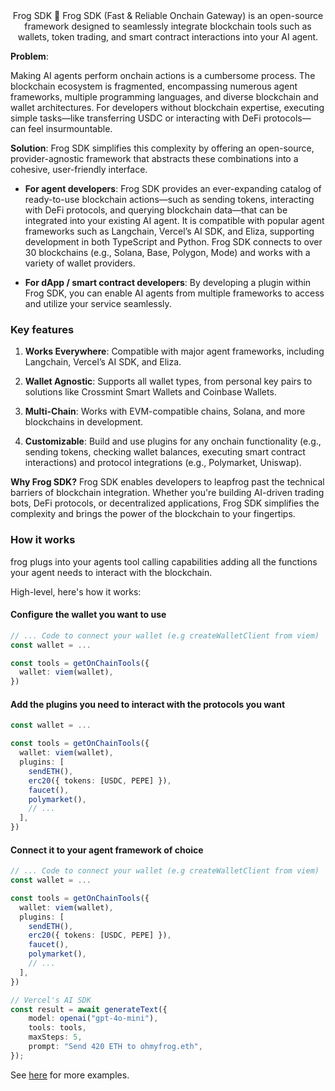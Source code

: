 
<div align="center">
Frog SDK 🐸 Frog SDK (Fast & Reliable Onchain Gateway) is an open-source framework designed to seamlessly integrate blockchain tools such as wallets, token trading, and smart contract interactions into your AI agent.
</div>

**Problem**: 

Making AI agents perform onchain actions is a cumbersome process. The blockchain ecosystem is fragmented, encompassing numerous agent frameworks, multiple programming languages, and diverse blockchain and wallet architectures. For developers without blockchain expertise, executing simple tasks—like transferring USDC or interacting with DeFi protocols—can feel insurmountable.

**Solution**: 
Frog SDK simplifies this complexity by offering an open-source, provider-agnostic framework that abstracts these combinations into a cohesive, user-friendly interface.

- **For agent developers**: Frog SDK provides an ever-expanding catalog of ready-to-use blockchain actions—such as sending tokens, interacting with DeFi protocols, and querying blockchain data—that can be integrated into your existing AI agent. It is compatible with popular agent frameworks such as Langchain, Vercel’s AI SDK, and Eliza, supporting development in both TypeScript and Python. Frog SDK connects to over 30 blockchains (e.g., Solana, Base, Polygon, Mode) and works with a variety of wallet providers.

- **For dApp / smart contract developers**: By developing a plugin within Frog SDK, you can enable AI agents from multiple frameworks to access and utilize your service seamlessly.


### Key features
1. **Works Everywhere**: Compatible with major agent frameworks, including Langchain, Vercel’s AI SDK, and Eliza.
2. **Wallet Agnostic**:    Supports all wallet types, from personal key pairs to solutions like Crossmint Smart Wallets and Coinbase Wallets.
3. **Multi-Chain**:   Works with EVM-compatible chains, Solana, and more blockchains in development.

4. **Customizable**:    Build and use plugins for any onchain functionality (e.g., sending tokens, checking wallet balances, executing smart contract interactions) and protocol integrations (e.g., Polymarket, Uniswap).


**Why Frog SDK?**
Frog SDK enables developers to leapfrog past the technical barriers of blockchain integration. Whether you're building AI-driven trading bots, DeFi protocols, or decentralized applications, Frog SDK simplifies the complexity and brings the power of the blockchain to your fingertips.


### How it works
frog plugs into your agents tool calling capabilities adding all the functions your agent needs to interact with the blockchain. 

High-level, here's how it works:

#### Configure the wallet you want to use
```typescript
// ... Code to connect your wallet (e.g createWalletClient from viem)
const wallet = ...

const tools = getOnChainTools({
  wallet: viem(wallet),
})
```

#### Add the plugins you need to interact with the protocols you want
```typescript
const wallet = ...

const tools = getOnChainTools({
  wallet: viem(wallet),
  plugins: [
    sendETH(),
    erc20({ tokens: [USDC, PEPE] }),
    faucet(),
    polymarket(),
    // ...
  ],
})
```

#### Connect it to your agent framework of choice
```typescript
// ... Code to connect your wallet (e.g createWalletClient from viem)
const wallet = ...

const tools = getOnChainTools({
  wallet: viem(wallet),
  plugins: [ 
    sendETH(),
    erc20({ tokens: [USDC, PEPE] }), 
    faucet(), 
    polymarket(), 
    // ...
  ],
})

// Vercel's AI SDK
const result = await generateText({
    model: openai("gpt-4o-mini"),
    tools: tools,
    maxSteps: 5,
    prompt: "Send 420 ETH to ohmyfrog.eth",
});
```

See [here](https://github.com/frog-sdk/frog/tree/main/typescript/examples) for more examples.